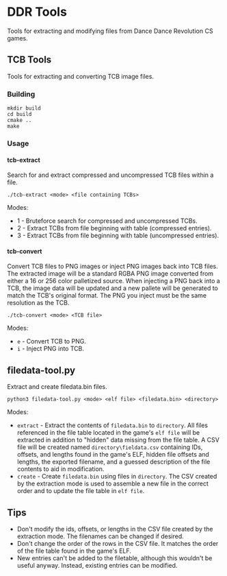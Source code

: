 # DDR Tools
Tools for extracting and modifying files from Dance Dance Revolution CS games.

## TCB Tools
Tools for extracting and converting TCB image files.

### Building
```
mkdir build
cd build
cmake ..
make
```

### Usage

#### tcb-extract
Search for and extract compressed and uncompressed TCB files within a file.

```
./tcb-extract <mode> <file containing TCBs>
```
Modes:
* 1 - Bruteforce search for compressed and uncompressed TCBs.
* 2 - Extract TCBs from file beginning with table (compressed entries).
* 3 - Extract TCBs from file beginning with table (uncompressed entries).

#### tcb-convert
Convert TCB files to PNG images or inject PNG images back into TCB files. The extracted image will be a standard RGBA PNG image converted from either a 16 or 256 color palletized source. When injecting a PNG back into a TCB, the image data will be updated and a new pallete will be generated to match the TCB's original format. The PNG you inject must be the same resolution as the TCB.

```
./tcb-convert <mode> <TCB file>
```
Modes:
* `e` - Convert TCB to PNG.
* `i` - Inject PNG into TCB.

## filedata-tool.py
Extract and create filedata.bin files.

```
python3 filedata-tool.py <mode> <elf file> <filedata.bin> <directory>
```
Modes:
* `extract` - Extract the contents of `filedata.bin` to `directory`. All files referenced in the file table located in the game's `elf file` will be extracted in addition to "hidden" data missing from the file table. A CSV file will be created named `directory\fieldata.csv` containing IDs, offsets, and lengths found in the game's ELF, hidden file offsets and lengths, the exported filename, and a guessed description of the file contents to aid in modification.
* `create` - Create `filedata.bin` using files in `directory`. The CSV created by the extraction mode is used to assemble a new file in the correct order and to update the file table in `elf file`.

## Tips
* Don't modify the ids, offsets, or lengths in the CSV file created by the extraction mode. The filenames can be changed if desired.
* Don't change the order of the rows in the CSV file. It matches the order of the file table found in the game's ELF.
* New entries can't be added to the filetable, although this wouldn't be useful anyway. Instead, existing entries can be modified.